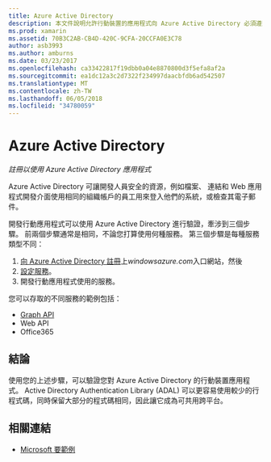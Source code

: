 ```yaml
---
title: Azure Active Directory
description: 本文件說明允許行動裝置的應用程式向 Azure Active Directory 必須遵照的步驟。
ms.prod: xamarin
ms.assetid: 70B3C2AB-CB4D-420C-9CFA-20CCFA0E3C78
author: asb3993
ms.author: amburns
ms.date: 03/23/2017
ms.openlocfilehash: ca33422817f19dbb0a04e8870800d3f5efa8af2a
ms.sourcegitcommit: ea1dc12a3c2d7322f234997daacbfdb6ad542507
ms.translationtype: MT
ms.contentlocale: zh-TW
ms.lasthandoff: 06/05/2018
ms.locfileid: "34780059"
---
```

# <a name="azure-active-directory"></a>Azure Active Directory

_註冊以使用 Azure Active Directory 應用程式_

Azure Active Directory 可讓開發人員安全的資源，例如檔案、 連結和 Web 應用程式開發介面使用相同的組織帳戶的員工用來登入他們的系統，或檢查其電子郵件。

開發行動應用程式可以使用 Azure Active Directory 進行驗證，牽涉到三個步驟。
前兩個步驟通常是相同，不論您打算使用何種服務。 第三個步驟是每種服務類型不同：

  1. [向 Azure Active Directory 註冊](~/cross-platform/data-cloud/active-directory/get-started/register.md)上*windowsazure.com*入口網站，然後
  2. [設定服務](~/cross-platform/data-cloud/active-directory/get-started/configure.md)。
  3. 開發行動應用程式使用的服務。

您可以存取的不同服務的範例包括：

- [Graph API](~/cross-platform/data-cloud/active-directory/graph.md)
- Web API
- Office365


## <a name="conclusion"></a>結論

使用您的上述步驟，可以驗證您對 Azure Active Directory 的行動裝置應用程式。 Active Directory Authentication Library (ADAL) 可以更容易使用較少的行程式碼，同時保留大部分的程式碼相同，因此讓它成為可共用跨平台。



## <a name="related-links"></a>相關連結

- [Microsoft 要範例](https://github.com/AzureADSamples/NativeClient-MultiTarget-DotNet)
